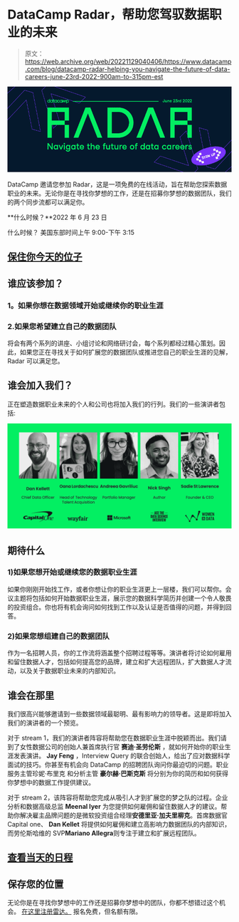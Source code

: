 # DataCamp Radar，帮助您驾驭数据职业的未来

> 原文：<https://web.archive.org/web/20221129040406/https://www.datacamp.com/blog/datacamp-radar-helping-you-navigate-the-future-of-data-careers-june-23rd-2022-900am-to-315pm-est>

[![](img/8e3b1f015e11105d694b019034f79d57.png)](https://web.archive.org/web/20221212140052/http://events.datacamp.com/radar)

DataCamp 邀请您参加 Radar，这是一项免费的在线活动，旨在帮助您探索数据职业的未来。无论你是在寻找你梦想的工作，还是在招募你梦想的数据团队，我们的两个同步流都可以满足你。

**什么时候？**2022 年 6 月 23 日

什么时候？ 美国东部时间上午 9:00-下午 3:15

## [保住你今天的位子](https://web.archive.org/web/20221212140052/http://events.datacamp.com/radar)

## 谁应该参加？

###   **1。如果你想在数据领域开始或继续你的职业生涯**

### 2.如果您希望建立自己的数据团队

将会有两个系列的讲座、小组讨论和网络研讨会，每个系列都经过精心策划。因此，如果您正在寻找关于如何扩展您的数据团队或推进您自己的职业生涯的见解，Radar 可以满足您。

## 谁会加入我们？

正在塑造数据职业未来的个人和公司也将加入我们的行列。我们的一些演讲者包括:

![](img/861b14843a3b222c4e98feb23b3b4773.png)

## **期待什么**

### 1)如果您想开始或继续您的数据职业生涯

如果你刚刚开始找工作，或者你想让你的职业生涯更上一层楼，我们可以帮你。会议主题将包括如何开始数据职业生涯，展示您的数据科学简历并创建一个令人敬畏的投资组合。你也将有机会询问如何找到工作以及认证是否值得的问题，并得到回答。

### 2)如果您想组建自己的数据团队

作为一名招聘人员，你的工作流将涵盖整个招聘过程等等。演讲者将讨论如何雇用和留住数据人才，包括如何提高您的品牌，建立和扩大远程团队，扩大数据人才流动，以及关于数据职业未来的内部知识。

## 谁会在那里

我们很高兴能够邀请到一些数据领域最聪明、最有影响力的领导者。这是即将加入我们的演讲者的一个预览。

对于 stream 1，我们的演讲者阵容将帮助您在数据职业生涯中脱颖而出。我们请到了女性数据公司的创始人兼首席执行官 **赛迪·圣劳伦斯** ，就如何开始你的职业生涯发表演讲。 **Jay Feng** ，Interview Query 的联合创始人，给出了应对数据科学面试的技巧。你甚至有机会向 DataCamp 的招聘团队询问你最迫切的问题。职业服务主管珍妮·布里克 和分析主管 **豪尔赫·巴斯克斯** 将分别为你的简历和如何获得你梦想中的数据工作提供建议。

 对于 stream 2，该阵容将帮助您完成从吸引人才到扩展您的梦之队的过程。企业分析和数据高级总监 **Meenal Iyer** 为您提供如何雇佣和留住数据人才的建议。帮助你解决雇主品牌问题的是微软投资组合经理**安德里亚·加夫里柳克**。首席数据官 Capital one、 **Dan Kellet** 将提供如何雇佣和建立高影响力数据团队的内部知识，而劳伦斯哈维的 SVP**Mariano Allegra**则专注于建立和扩展远程团队。

## [查看当天的日程](https://web.archive.org/web/20221212140052/http://events.datacamp.com/radar)

## **保存您的位置**

无论你是在寻找你梦想中的工作还是招募你梦想中的团队，你都不想错过这个机会。 [在这里注册雷达。](https://web.archive.org/web/20221212140052/https://events.datacamp.com/radar) 报名免费，但名额有限。